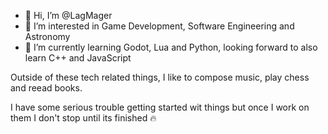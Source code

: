 - 👋 Hi, I’m @LagMager
- 👀 I’m interested in Game Development, Software Engineering and Astronomy
- 🌱 I’m currently learning Godot, Lua and Python, looking forward to also learn C++ and JavaScript

Outside of these tech related things, I like to compose music, play chess and reead books.

I have some serious trouble getting started wit things but once I work on them I don't stop until its finished 🔥

<!---
LagMager/LagMager is a ✨ special ✨ repository because its `README.md` (this file) appears on your GitHub profile.
You can click the Preview link to take a look at your changes.
--->
